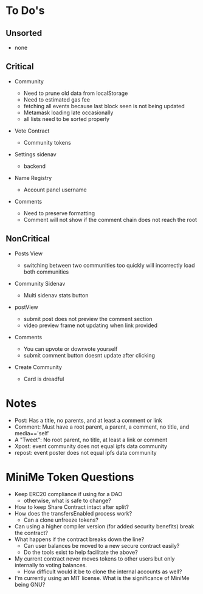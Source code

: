 # To Do's #

## Unsorted ##
- none

## Critical ##

- Community
    - Need to prune old data from localStorage
    - Need to estimated gas fee
    - fetching all events because last block seen is not being updated
    - Metamask loading late occasionally
    - all lists need to be sorted properly

- Vote Contract
    - Community tokens

- Settings sidenav
    - backend

- Name Registry
    - Account panel username

- Comments
    - Need to preserve formatting
    - Comment will not show if the comment chain does not reach the root


## NonCritical ##

- Posts View
    - switching between two communities too quickly will incorrectly load both communities

- Community Sidenav
    - Multi sidenav stats button
    
- postView
    - submit post does not preview the comment section
    - video preview frame not updating when link provided

- Comments
    - You can upvote or downvote yourself
    - submit comment button doesnt update after clicking

- Create Community
    - Card is dreadful
    


    
# Notes #

- Post: Has a title, no parents, and at least a comment or link
- Comment: Must have a root parent, a parent, a comment, no title, and media=='self'
- A "Tweet": No root parent, no title, at least a link or comment
- Xpost: event community does not equal ipfs data community
- repost: event poster does not equal ipfs data community


# MiniMe Token Questions

- Keep ERC20 compliance if using for a DAO
    - otherwise, what is safe to change?
- How to keep Share Contract intact after split?
- How does the transfersEnabled process work?
    - Can a clone unfreeze tokens?
- Can using a higher compiler version (for added security benefits) break the contract?
- What happens if the contract breaks down the line?
    - Can user balances be moved to a new secure contract easily?
    - Do the tools exist to help facilitate the above?
- My current contract never moves tokens to other users but only internally to voting balances.
    - How difficult would it be to clone the internal accounts as well?
- I'm currently using an MIT license. What is the significance of MiniMe being GNU?













